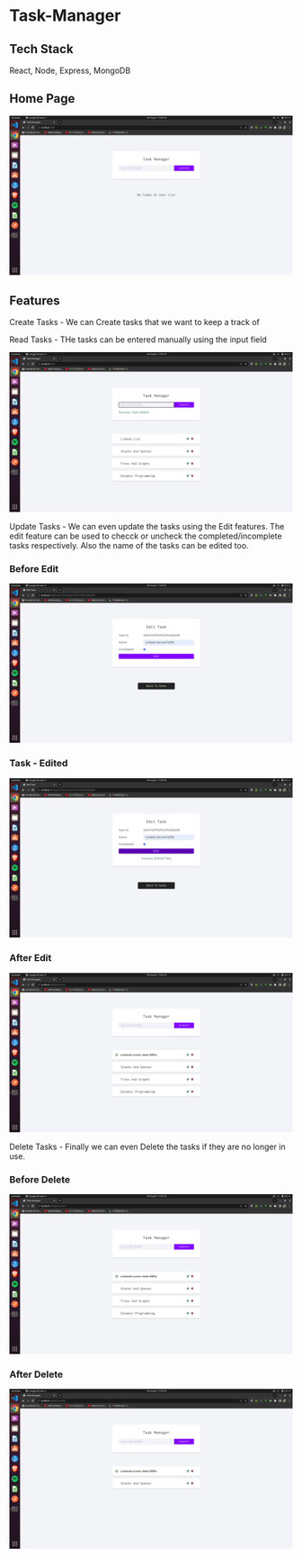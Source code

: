 # Task-Manager


## Tech Stack

React, Node, Express, MongoDB

## Home Page

![Home Page of the Task-Manager](https://github.com/bagariaraj23/Task-Manager/blob/master/Assets/HomePage.png)

## Features

Create Tasks - We can Create tasks that we want to keep a track of


Read Tasks - THe tasks can be entered manually using the input field

![Read Tasks](https://github.com/bagariaraj23/Task-Manager/blob/master/Assets/Tasks%20Added.png)


Update Tasks - We can even update the tasks using the Edit features. The edit feature can be used to checck or uncheck the completed/incomplete tasks respectively. Also the name of the tasks can be edited too.

### Before Edit
![Before-edit](https://github.com/bagariaraj23/Task-Manager/blob/master/Assets/Before-Edit.png)

### Task - Edited
![Task-Edited](https://github.com/bagariaraj23/Task-Manager/blob/master/Assets/Edited-Task.png)

### After Edit
![After-edit](https://github.com/bagariaraj23/Task-Manager/blob/master/Assets/After-Edit.png)


Delete Tasks - Finally we can even Delete the tasks if they are no longer in use.

### Before Delete
![Before-delete](https://github.com/bagariaraj23/Task-Manager/blob/master/Assets/After-Edit.png)

### After Delete
![After-delete](https://github.com/bagariaraj23/Task-Manager/blob/master/Assets/After-Delete.png)

